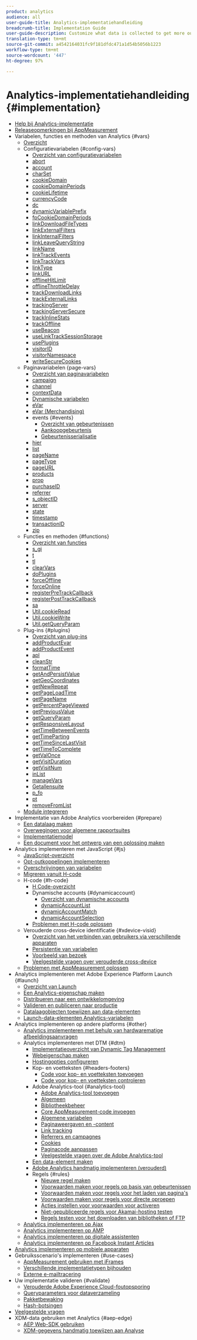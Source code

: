 ```yaml
---
product: analytics
audience: all
user-guide-title: Analytics-implementatiehandleiding
breadcrumb-title: Implementation Guide
user-guide-description: Customize what data is collected to get more out of Adobe Analytics.
translation-type: tm+mt
source-git-commit: a4542164031fc9f181dfdc471a1d54b5056b1223
workflow-type: tm+mt
source-wordcount: '447'
ht-degree: 97%

---
```



# Analytics-implementatiehandleiding {#implementation}

+ [Help bij Analytics-implementatie](home.md)
+ [Releaseopmerkingen bij AppMeasurement](appmeasurement-updates.md)
+ Variabelen, functies en methoden van Analytics {#vars}
   + [Overzicht](vars/overview.md)
   + Configuratievariabelen {#config-vars}
      + [Overzicht van configuratievariabelen](vars/config-vars/configuration-variables.md)
      + [abort](vars/config-vars/abort.md)
      + [account](vars/config-vars/account.md)
      + [charSet](vars/config-vars/charset.md)
      + [cookieDomain](vars/config-vars/cookiedomain.md)
      + [cookieDomainPeriods](vars/config-vars/cookiedomainperiods.md)
      + [cookieLifetime](vars/config-vars/cookielifetime.md)
      + [currencyCode](vars/config-vars/currencycode.md)
      + [dc](vars/config-vars/dc.md)
      + [dynamicVariablePrefix](vars/config-vars/dynamicvariableprefix.md)
      + [fpCookieDomainPeriods](vars/config-vars/fpcookiedomainperiods.md)
      + [linkDownloadFileTypes](vars/config-vars/linkdownloadfiletypes.md)
      + [linkExternalFilters](vars/config-vars/linkexternalfilters.md)
      + [linkInternalFilters](vars/config-vars/linkinternalfilters.md)
      + [linkLeaveQueryString](vars/config-vars/linkleavequerystring.md)
      + [linkName](vars/config-vars/linkname.md)
      + [linkTrackEvents](vars/config-vars/linktrackevents.md)
      + [linkTrackVars](vars/config-vars/linktrackvars.md)
      + [linkType](vars/config-vars/linktype.md)
      + [linkURL](vars/config-vars/linkurl.md)
      + [offlineHitLimit](vars/config-vars/offlinehitlimit.md)
      + [offlineThrottleDelay](vars/config-vars/offlinethrottledelay.md)
      + [trackDownloadLinks](vars/config-vars/trackdownloadlinks.md)
      + [trackExternalLinks](vars/config-vars/trackexternallinks.md)
      + [trackingServer](vars/config-vars/trackingserver.md)
      + [trackingServerSecure](vars/config-vars/trackingserversecure.md)
      + [trackInlineStats](vars/config-vars/trackinlinestats.md)
      + [trackOffline](vars/config-vars/trackoffline.md)
      + [useBeacon](vars/config-vars/usebeacon.md)
      + [useLinkTrackSessionStorage](vars/config-vars/uselinktracksessionstorage.md)
      + [usePlugins](vars/config-vars/useplugins.md)
      + [visitorID](vars/config-vars/visitorid.md)
      + [visitorNamespace](vars/config-vars/visitornamespace.md)
      + [writeSecureCookies](vars/config-vars/writesecurecookies.md)
   + Paginavariabelen {page-vars}
      + [Overzicht van paginavariabelen](vars/page-vars/page-variables.md)
      + [campaign](vars/page-vars/campaign.md)
      + [channel](vars/page-vars/channel.md)
      + [contextData](vars/page-vars/contextdata.md)
      + [Dynamische variabelen](vars/page-vars/dynamic-variables.md)
      + [eVar](vars/page-vars/evar.md)
      + [eVar (Merchandising)](vars/page-vars/evar-merchandising.md)
      + events {#events}
         + [Overzicht van gebeurtenissen](vars/page-vars/events/events-overview.md)
         + [Aankoopgebeurtenis](vars/page-vars/events/event-purchase.md)
         + [Gebeurtenisserialisatie](vars/page-vars/events/event-serialization.md)
      + [hier](vars/page-vars/hier.md)
      + [list](vars/page-vars/list.md)
      + [pageName](vars/page-vars/pagename.md)
      + [pageType](vars/page-vars/pagetype.md)
      + [pageURL](vars/page-vars/pageurl.md)
      + [products](vars/page-vars/products.md)
      + [prop](vars/page-vars/prop.md)
      + [purchaseID](vars/page-vars/purchaseid.md)
      + [referrer](vars/page-vars/referrer.md)
      + [s_objectID](vars/page-vars/s-objectid.md)
      + [server](vars/page-vars/server.md)
      + [state](vars/page-vars/state.md)
      + [timestamp](vars/page-vars/timestamp.md)
      + [transactionID](vars/page-vars/transactionid.md)
      + [zip](vars/page-vars/zip.md)
   + Functies en methoden {#functions}
      + [Overzicht van functies](vars/functions/overview.md)
      + [s_gi](vars/functions/s-gi.md)
      + [t](vars/functions/t-method.md)
      + [tl](vars/functions/tl-method.md)
      + [clearVars](vars/functions/clearvars.md)
      + [doPlugins](vars/functions/doplugins.md)
      + [forceOffline](vars/functions/forceoffline.md)
      + [forceOnline](vars/functions/forceonline.md)
      + [registerPreTrackCallback](vars/functions/registerpretrackcallback.md)
      + [registerPostTrackCallback](vars/functions/registerposttrackcallback.md)
      + [sa](vars/functions/sa-method.md)
      + [Util.cookieRead](vars/functions/util-cookieread.md)
      + [Util.cookieWrite](vars/functions/util-cookiewrite.md)
      + [Util.getQueryParam](vars/functions/util-getqueryparam.md)
   + Plug-ins {#plugins}
      + [Overzicht van plug-ins](vars/plugins/impl-plugins.md)
      + [addProductEvar](vars/plugins/addproductevar.md)
      + [addProductEvent](vars/plugins/addproductevent.md)
      + [apl](vars/plugins/apl.md)
      + [cleanStr](vars/plugins/cleanstr.md)
      + [formatTime](vars/plugins/formattime.md)
      + [getAndPersistValue](vars/plugins/getandpersistvalue.md)
      + [getGeoCoordinates](vars/plugins/getgeocoordinates.md)
      + [getNewRepeat](vars/plugins/getnewrepeat.md)
      + [getPageLoadTime](vars/plugins/getpageloadtime.md)
      + [getPageName](vars/plugins/getpagename.md)
      + [getPercentPageViewed](vars/plugins/getpercentpageviewed.md)
      + [getPreviousValue](vars/plugins/getpreviousvalue.md)
      + [getQueryParam](vars/plugins/getqueryparam.md)
      + [getResponsiveLayout](vars/plugins/getresponsivelayout.md)
      + [getTimeBetweenEvents](vars/plugins/gettimebetweenevents.md)
      + [getTimeParting](vars/plugins/gettimeparting.md)
      + [getTimeSinceLastVisit](vars/plugins/gettimesincelastvisit.md)
      + [getTimeToComplete](vars/plugins/gettimetocomplete.md)
      + [getValOnce](vars/plugins/getvalonce.md)
      + [getVisitDuration](vars/plugins/getvisitduration.md)
      + [getVisitNum](vars/plugins/getvisitnum.md)
      + [inList](vars/plugins/inlist.md)
      + [manageVars](vars/plugins/managevars.md)
      + [Getallensuite](vars/plugins/numberssuite.md)
      + [p_fo](vars/plugins/p-fo.md)
      + [pt](vars/plugins/pt-plugin.md)
      + [removeFromList](vars/plugins/removefromlist.md)
   + [Module integreren](vars/integrate.md)
+ Implementatie van Adobe Analytics voorbereiden {#prepare}
   + [Een datalaag maken](prepare/data-layer.md)
   + [Overwegingen voor algemene rapportsuites](prepare/global-rs.md)
   + [Implementatiemodel](prepare/implementation-modal.md)
   + [Een document voor het ontwerp van een oplossing maken](prepare/solution-design.md)
+ Analytics implementeren met JavaScript {#js}
   + [JavaScript-overzicht](js/overview.md)
   + [Opt-outkoppelingen implementeren](js/opt-out.md)
   + [Overschrijvingen van variabelen](js/overrides.md)
   + [Migreren vanuit H-code](js/migrate-from-hcode.md)
   + H-code {#h-code}
      + [H Code-overzicht](js/h-code/overview.md)
      + Dynamische accounts {#dynamicaccount}
         + [Overzicht van dynamische accounts](js/h-code/dynamicaccount/overview.md)
         + [dynamicAccountList](js/h-code/dynamicaccount/dynamicaccountlist.md)
         + [dynamicAccountMatch](js/h-code/dynamicaccount/dynamicaccountmatch.md)
         + [dynamicAccountSelection](js/h-code/dynamicaccount/dynamicaccountselection.md)
      + [Problemen met H-code oplossen](js/h-code/troubleshooting.md)
   + Verouderde cross-device identificatie {#xdevice-visid}
      + [Overzicht van het verbinden van gebruikers via verschillende apparaten](js/xdevice-visid/xdevice-connecting.md)
      + [Persistentie van variabelen](js/xdevice-visid/variable-persistence.md)
      + [Voorbeeld van bezoek](js/xdevice-visid/visit-example.md)
      + [Veelgestelde vragen over verouderde cross-device](js/xdevice-visid/xdevice-faq.md)
   + [Problemen met AppMeasurement oplossen](js/troubleshooting.md)
+ Analytics implementeren met Adobe Experience Platform Launch {#launch}
   + [Overzicht van Launch](launch/overview.md)
   + [Een Analytics-eigenschap maken](launch/create-analytics-property.md)
   + [Distribueren naar een ontwikkelomgeving](launch/deploy-dev.md)
   + [Valideren en publiceren naar productie](launch/validate-publish-prod.md)
   + [Datalaagobjecten toewijzen aan data-elementen](launch/layer-to-elements.md)
   + [Launch-data-elementen Analytics-variabelen](launch/elements-to-variable.md)
+ Analytics implementeren op andere platforms {#other}
   + [Analytics implementeren met behulp van hardwarematige afbeeldingsaanvragen](other/hardcoded.md)
   + Analytics implementeren met DTM {#dtm}
      + [Implementatieoverzicht van Dynamic Tag Management](other/dtm/dtm-implementation-overview.md)
      + [Webeigenschap maken](other/dtm/t-create-web-property.md)
      + [Hostingopties configureren](other/dtm/t-configure-hosting.md)
      + Kop- en voetteksten {#headers-footers}
         + [Code voor kop- en voetteksten toevoegen](other/dtm/c-headers-footers/t-header-footer-code.md)
         + [Code voor kop- en voetteksten controleren](other/dtm/c-headers-footers/t-verify-header-footer.md)
      + Adobe Analytics-tool {#analytics-tool}
         + [Adobe Analytics-tool toevoegen](other/dtm/c-aa-tool/analytics-dtm.md)
         + [Algemeen](other/dtm/c-aa-tool/general-settings-analytics.md)
         + [Bibliotheekbeheer](other/dtm/c-aa-tool/library-management.md)
         + [Core AppMeasurement-code invoegen](other/dtm/c-aa-tool/t-appmeasurement-code.md)
         + [Algemene variabelen](other/dtm/c-aa-tool/global-variables.md)
         + [Paginaweergaven en -content](other/dtm/c-aa-tool/pageviews-content.md)
         + [Link tracking](other/dtm/c-aa-tool/link-tracking.md)
         + [Referrers en campagnes](other/dtm/c-aa-tool/referrers-campaigns.md)
         + [Cookies](other/dtm/c-aa-tool/cookies-analytics.md)
         + [Paginacode aanpassen](other/dtm/c-aa-tool/customize-page-code.md)
         + [Veelgestelde vragen over de Adobe Analytics-tool](other/dtm/c-aa-tool/dtm-faq.md)
      + [Een data-element maken](other/dtm/t-data-element.md)
      + [Adobe Analytics handmatig implementeren (verouderd)](other/dtm/t-analytics-deploy.md)
      + Regels {#rules}
         + [Nieuwe regel maken](other/dtm/c-rules/t-rules-create.md)
         + [Voorwaarden maken voor regels op basis van gebeurtenissen](other/dtm/c-rules/t-rules-event-conditions.md)
         + [Voorwaarden maken voor regels voor het laden van pagina&#39;s](other/dtm/c-rules/t-rules-page-conditions.md)
         + [Voorwaarden maken voor regels voor directe oproepen ](other/dtm/c-rules/t-rules-direct-conditions.md)
         + [Acties instellen voor voorwaarden voor activeren](other/dtm/c-rules/t-rules-actions.md)
         + [Niet-gepubliceerde regels voor Akamai-hosting testen](other/dtm/c-rules/t-test-rules-akamai.md)
         + [Regels testen voor het downloaden van bibliotheken of FTP](other/dtm/c-rules/t-test-rules-ftp.md)
   + [Analytics implementeren op Ajax](other/ajax.md)
   + [Analytics implementeren op AMP](other/amp.md)
   + [Analytics implementeren op digitale assistenten](other/digital-assistants.md)
   + [Analytics implementeren op Facebook Instant Articles](other/fb-instant-articles.md)
+ [Analytics implementeren op mobiele apparaten](mobile-device-sdk.md)
+ Gebruiksscenario&#39;s implementeren {#use-cases}
   + [AppMeasurement gebruiken met iFrames](use-cases/iframe.md)
   + [Verschillende implementatietypen bijhouden](use-cases/cross-type-implementation.md)
   + [Externe e-mailtracering](use-cases/email-external.md)
+ Uw implementatie valideren {#validate}
   + [Verouderde Adobe Experience Cloud-foutopsporing](validate/debugger.md)
   + [Queryparameters voor dataverzameling](validate/query-parameters.md)
   + [Pakketbewaking](validate/packet-monitor.md)
   + [Hash-botsingen](validate/hash-collisions.md)
+ [Veelgestelde vragen](faq.md)
+ XDM-data gebruiken met Analytics {#aep-edge}
   + [AEP Web-SDK gebruiken](aep-edge/xdmoverview.md)
   + [XDM-gegevens handmatig toewijzen aan Analyse](aep-edge/xdm-manual.md)
